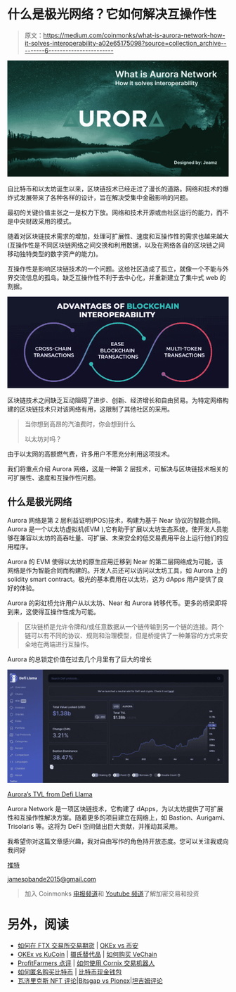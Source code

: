 # 什么是极光网络？它如何解决互操作性

> 原文：<https://medium.com/coinmonks/what-is-aurora-network-how-it-solves-interoperability-a02e65175098?source=collection_archive---------6----------------------->

![](img/4f0e5845c27a6f88a70031eb3eae8614.png)

自比特币和以太坊诞生以来，区块链技术已经走过了漫长的道路。网络和技术的爆炸式发展带来了各种各样的设计，旨在解决受集中金融影响的问题。

最初的关键价值主张之一是权力下放。网络和技术开源或由社区运行的能力，而不是中央财政采用的模式。

随着对区块链技术需求的增加，处理可扩展性、速度和互操作性的需求也越来越大(互操作性是不同区块链网络之间交换和利用数据，以及在网络各自的区块链之间移动独特类型的数字资产的能力)。

互操作性是影响区块链技术的一个问题。这给社区造成了孤立，就像一个不能与外界交流信息的孤岛。缺乏互操作性不利于去中心化，并重新建立了集中式 web 的割据。

![](img/ccc21af36e15ca821da8ff52d597d80a.png)

区块链技术之间缺乏互动阻碍了进步、创新、经济增长和自由贸易。为特定网络构建的区块链技术只对该网络有用，这限制了其他社区的采用。

> 当你想到高昂的汽油费时，你会想到什么
> 
> 以太坊对吗？

由于以太网的高额燃气费，许多用户不愿充分利用这项技术。

我们将重点介绍 Aurora 网络，这是一种第 2 层技术，可解决与区块链技术相关的可扩展性、速度和互操作性问题。

## 什么是极光网络

Aurora 网络是第 2 层利益证明(POS)技术，构建为基于 Near 协议的智能合同。Aurora 是一个以太坊虚拟机(EVM ),它有助于扩展以太坊生态系统，使开发人员能够在兼容以太坊的高吞吐量、可扩展、未来安全的低交易费用平台上运行他们的应用程序。

Aurora 的 EVM 使得以太坊的原生应用迁移到 Near 的第二层网络成为可能，该网络是作为智能合同而构建的。开发人员还可以访问以太坊工具，如 Aurora 上的 solidity smart contract。极光的基本费用在以太坊，这为 dApps 用户提供了良好的体验。

Aurora 的彩虹桥允许用户从以太坊、Near 和 Aurora 转移代币。更多的桥梁即将到来，这使得互操作性成为可能。

> 区块链桥是允许令牌和/或任意数据从一个链传输到另一个链的连接。两个链可以有不同的协议、规则和治理模型，但是桥提供了一种兼容的方式来安全地在两端进行互操作。

Aurora 的总锁定价值在过去几个月里有了巨大的增长

![](img/19f4e3647f266b9dd9c4736ba7f89ab1.png)

[Aurora’s TVL from Defi Llama](https://defillama.com/chain/Aurora)

Aurora Network 是一项区块链技术，它构建了 dApps，为以太坊提供了可扩展性和互操作性解决方案。随着更多的项目建立在网络上，如 Bastion、Aurigami、Trisolaris 等。这将为 DeFi 空间做出巨大贡献，并推动其采用。

我希望你对这篇文章感兴趣，我对自由写作的角色持开放态度。您可以关注我或向我问好

[推特](https://twitter.com/jeamz007)

jamesobande2015@gmail.com

> 加入 Coinmonks [电报频道](https://t.me/coincodecap)和 [Youtube 频道](https://www.youtube.com/c/coinmonks/videos)了解加密交易和投资

# 另外，阅读

*   [如何在 FTX 交易所交易期货](https://coincodecap.com/ftx-futures-trading) | [OKEx vs 币安](https://coincodecap.com/okex-vs-binance)
*   [OKEx vs KuCoin](https://coincodecap.com/okex-kucoin) | [摄氏替代品](https://coincodecap.com/celsius-alternatives) | [如何购买 VeChain](https://coincodecap.com/buy-vechain)
*   [ProfitFarmers 点评](https://coincodecap.com/profitfarmers-review) | [如何使用 Cornix 交易机器人](https://coincodecap.com/cornix-trading-bot)
*   [如何匿名购买比特币](https://coincodecap.com/buy-bitcoin-anonymously) | [比特币现金钱包](https://coincodecap.com/bitcoin-cash-wallets)
*   [瓦济里克斯 NFT 评论](https://coincodecap.com/wazirx-nft-review)|[Bitsgap vs Pionex](https://coincodecap.com/bitsgap-vs-pionex)|[坦吉姆评论](https://coincodecap.com/tangem-wallet-review)
